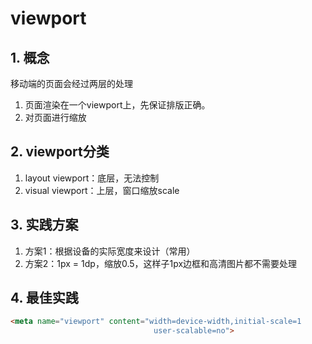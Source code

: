 # viewport

## 1. 概念

移动端的页面会经过两层的处理

1. 页面渲染在一个viewport上，先保证排版正确。
2. 对页面进行缩放

## 2. viewport分类

1. layout viewport：底层，无法控制
2. visual viewport：上层，窗口缩放scale

## 3.  实践方案

1. 方案1：根据设备的实际宽度来设计（常用）
2. 方案2：1px = 1dp，缩放0.5，这样子1px边框和高清图片都不需要处理

## 4.  最佳实践

```html
<meta name="viewport" content="width=device-width,initial-scale=1
                                user-scalable=no">
```